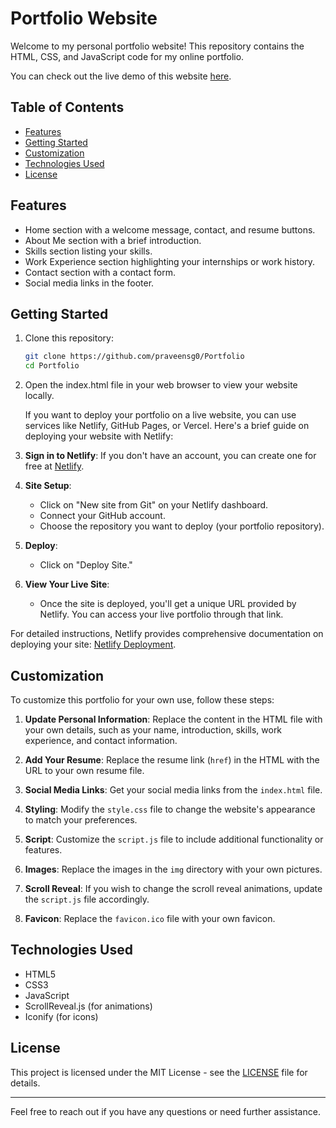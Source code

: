 # Portfolio Website

Welcome to my personal portfolio website! This repository contains the HTML, CSS, and JavaScript code for my online portfolio.

You can check out the live demo of this website [here](https://portfolio-neek.netlify.app/).

## Table of Contents

- [Features](#features)
- [Getting Started](#getting-started)
- [Customization](#customization)
- [Technologies Used](#technologies-used)
- [License](#license)

## Features

- Home section with a welcome message, contact, and resume buttons.
- About Me section with a brief introduction.
- Skills section listing your skills.
- Work Experience section highlighting your internships or work history.
- Contact section with a contact form.
- Social media links in the footer.

## Getting Started

1. Clone this repository:

   ```bash
   git clone https://github.com/praveensg0/Portfolio
   cd Portfolio
   
2. Open the index.html file in your web browser to view your website locally.

    If you want to deploy your portfolio on a live website, you can use services like Netlify, GitHub Pages, or Vercel. Here's a brief guide on deploying your website with Netlify:

3. **Sign in to Netlify**: If you don't have an account, you can create one for free at [Netlify](https://www.netlify.com/).

4. **Site Setup**:
   - Click on "New site from Git" on your Netlify dashboard.
   - Connect your GitHub account.
   - Choose the repository you want to deploy (your portfolio repository).

5. **Deploy**:
   - Click on "Deploy Site."

6. **View Your Live Site**:
   - Once the site is deployed, you'll get a unique URL provided by Netlify. You can access your live portfolio through that link.

For detailed instructions, Netlify provides comprehensive documentation on deploying your site: [Netlify Deployment](https://docs.netlify.com/site-deploys/create-deploys/).

## Customization

To customize this portfolio for your own use, follow these steps:

1. **Update Personal Information**: Replace the content in the HTML file with your own details, such as your name, introduction, skills, work experience, and contact information.

2. **Add Your Resume**: Replace the resume link (`href`) in the HTML with the URL to your own resume file.

3. **Social Media Links**: Get your social media links from the `index.html` file.

4. **Styling**: Modify the `style.css` file to change the website's appearance to match your preferences.

5. **Script**: Customize the `script.js` file to include additional functionality or features.

6. **Images**: Replace the images in the `img` directory with your own pictures.

7. **Scroll Reveal**: If you wish to change the scroll reveal animations, update the `script.js` file accordingly.

8. **Favicon**: Replace the `favicon.ico` file with your own favicon.

## Technologies Used

- HTML5
- CSS3
- JavaScript
- ScrollReveal.js (for animations)
- Iconify (for icons)

## License

This project is licensed under the MIT License - see the [LICENSE](LICENSE) file for details.

---

Feel free to reach out if you have any questions or need further assistance.
